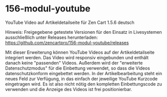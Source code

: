 # 156-modul-youtube
YouTube Video auf Artikeldetailseite für Zen Cart 1.5.6 deutsch

Hinweis: 
Freigegebene getestete Versionen für den Einsatz in Livesystemen ausschließlich unter Releases herunterladen:
https://github.com/zencartpro/156-modul-youtube/releases

Mit dieser Erweiterung können YouTube Videos auf der Artikeldetailseite integriert werden.
Das Video wird responsiv eingebunden und enthält danach keine "passenden" Videos.
Außerdem wird der "erweiterte Datenschutzmodus" für die Einbettung verwendet, so dass die Videos datenschutzkonform eingebettet werden.
In der Artikelbearbeitung steht ein neues Feld zur Verfügung, in das einfach der jeweilige YouTube Kurzcode eingetragen wird.
Es ist also nicht nötig den kompletten Einbettungscode zu verwenden und die Anzeige des Videos ist frei positionierbar.
